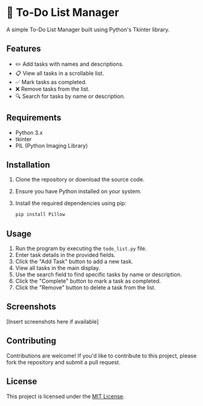# 📝 To-Do List Manager

A simple To-Do List Manager built using Python's Tkinter library.

## Features

- ✏️ Add tasks with names and descriptions.
- 📋 View all tasks in a scrollable list.
- ✅ Mark tasks as completed.
- ❌ Remove tasks from the list.
- 🔍 Search for tasks by name or description.

## Requirements

- Python 3.x
- tkinter
- PIL (Python Imaging Library)

## Installation

1. Clone the repository or download the source code.
2. Ensure you have Python installed on your system.
3. Install the required dependencies using pip:

    ```bash
    pip install Pillow
    ```

## Usage

1. Run the program by executing the `todo_list.py` file.
2. Enter task details in the provided fields.
3. Click the "Add Task" button to add a new task.
4. View all tasks in the main display.
5. Use the search field to find specific tasks by name or description.
6. Click the "Complete" button to mark a task as completed.
7. Click the "Remove" button to delete a task from the list.

## Screenshots

[Insert screenshots here if available]

## Contributing

Contributions are welcome! If you'd like to contribute to this project, please fork the repository and submit a pull request.

## License

This project is licensed under the [MIT License](LICENSE).
